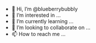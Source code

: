- 👋 Hi, I’m @blueberrybubbly
- 👀 I’m interested in ...
- 🌱 I’m currently learning ...
- 💞️ I’m looking to collaborate on ...
- 📫 How to reach me ...

<!---
blueberrybubbly/blueberrybubbly is a ✨ special ✨ repository because its `README.md` (this file) appears on your GitHub profile.
You can click the Preview link to take a look at your changes.
--->
